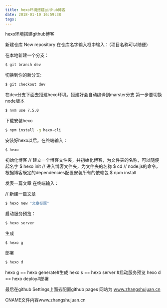 ```yaml
---
title: hexo环境搭建github博客
date: 2018-01-10 16:59:38
tags:
---
```

hexo环境搭建github博客
<!-- more -->
新建仓库
New repository
在仓库名字输入框中输入：（项目名称可以随便）

在本地新建一个分支： 
``` bash
$ git branch dev
```
切换到你的新分支:
 ``` bash
 $ git checkout dev
 ```
在dev分支下面去搭建hexo环境。搭建好会自动编译到marster分支
第一步要切换node版本
``` bash
$ nvm use 7.5.0
```
下载安装hexo
``` bash
$ npm install -g hexo-cli
```
安装好hexo以后，在终端输入：
``` bash
$ hexo
```

初始化博客
// 建立一个博客文件夹，并初始化博客，<folder>为文件夹的名称，可以随便起名字
$ hexo init <folder>
// 进入博客文件夹，<folder>为文件夹的名称
$ cd <folder>
// node.js的命令，根据博客既定的dependencies配置安装所有的依赖包
$ npm install


发表一篇文章
在终端输入：

// 新建一篇文章
``` bash
$ hexo new "文章标题"
```

启动服务预览：
``` bash
$ hexo server
```
生成
``` bash
$ hexo g
```
部署
``` bash
$ hexo d
```
hexo g == hexo generate#生成
hexo s == hexo server #启动服务预览
hexo d == hexo deploy#部署


最后在github Settings上面去配置github pages
 网站为 www.zhangshujuan.cn
 
 CNAME文件内容www.zhangshujuan.cn